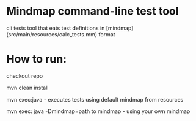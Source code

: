 # Mindmap command-line test tool
cli tests tool that eats test definitions in [mindmap] (src/main/resources/calc_tests.mm) format

# How to run:

checkout repo

mvn clean install

mvn exec:java - executes tests using default mindmap from resources

mvn exec: java -Dmindmap=path to mindmap - using your own mindmap

